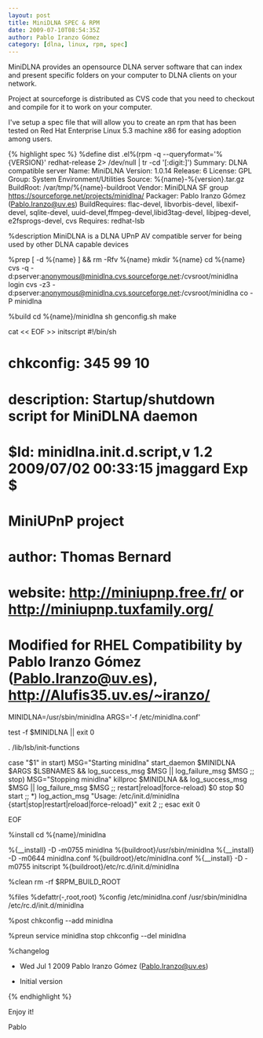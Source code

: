 ```yaml
---
layout: post
title: MiniDLNA SPEC & RPM
date: 2009-07-10T08:54:35Z
author: Pablo Iranzo Gómez
category: [dlna, linux, rpm, spec]
---
```


MiniDLNA provides an opensource DLNA server software that can index and present specific folders on your computer to DLNA clients on your network.

Project at sourceforge is distributed as CVS code that you need to checkout and compile for it to work on your computer.

I've setup a spec file that will allow you to create an rpm that has been tested on Red Hat Enterprise Linux 5.3 machine x86 for easing adoption among users.


{% highlight spec %}
%define dist .el%(rpm -q --queryformat='%{VERSION}' redhat-release 2> /dev/null | tr -cd '[:digit:]')
Summary: DLNA compatible server
Name: MiniDLNA
Version: 1.0.14
Release: 6
License: GPL
Group: System Environment/Utilities
Source: %{name}-%{version}.tar.gz
BuildRoot: /var/tmp/%{name}-buildroot
Vendor: MiniDLNA SF group https://sourceforge.net/projects/minidlna/
Packager: Pablo Iranzo Gómez (Pablo.Iranzo@uv.es)
BuildRequires: flac-devel, libvorbis-devel, libexif-devel, sqlite-devel, uuid-devel,ffmpeg-devel,libid3tag-devel, libjpeg-devel, e2fsprogs-devel, cvs
Requires: redhat-lsb

%description 
MiniDLNA is a DLNA UPnP AV compatible server for being used by other DLNA capable devices

%prep
[ -d %{name} ] && rm -Rfv %{name}
mkdir %{name}
cd %{name}
cvs -q -d:pserver:anonymous@minidlna.cvs.sourceforge.net:/cvsroot/minidlna login 
cvs -z3 -d:pserver:anonymous@minidlna.cvs.sourceforge.net:/cvsroot/minidlna co -P minidlna

%build
cd %{name}/minidlna
sh genconfig.sh
make

cat << EOF >> initscript
#!/bin/sh

# chkconfig: 345 99 10
# description: Startup/shutdown script for MiniDLNA daemon
#
# \$Id: minidlna.init.d.script,v 1.2 2009/07/02 00:33:15 jmaggard Exp \$
# MiniUPnP project
# author: Thomas Bernard
# website: http://miniupnp.free.fr/ or http://miniupnp.tuxfamily.org/
# Modified for RHEL Compatibility by Pablo Iranzo Gómez (Pablo.Iranzo@uv.es), http://Alufis35.uv.es/~iranzo/

MINIDLNA=/usr/sbin/minidlna
ARGS='-f /etc/minidlna.conf'

test -f \$MINIDLNA || exit 0

. /lib/lsb/init-functions

case "\$1" in
start)  MSG="Starting minidlna"
        start_daemon \$MINIDLNA $ARGS $LSBNAMES && log_success_msg \$MSG || log_failure_msg \$MSG
        ;;
stop)   MSG="Stopping minidlna"
        killproc \$MINIDLNA && log_success_msg \$MSG || log_failure_msg \$MSG
        ;;
restart|reload|force-reload)
        \$0 stop
        \$0 start
        ;;
*)      log_action_msg "Usage: /etc/init.d/minidlna {start|stop|restart|reload|force-reload}"
        exit 2
        ;;
esac
exit 0

EOF

%install
cd %{name}/minidlna

%{__install} -D -m0755 minidlna %{buildroot}/usr/sbin/minidlna
%{__install} -D -m0644 minidlna.conf %{buildroot}/etc/minidlna.conf
%{__install} -D -m0755 initscript %{buildroot}/etc/rc.d/init.d/minidlna

%clean
rm -rf $RPM_BUILD_ROOT

%files
%defattr(-,root,root)
%config /etc/minidlna.conf
/usr/sbin/minidlna
/etc/rc.d/init.d/minidlna

%post
chkconfig --add minidlna

%preun
service minidlna stop
chkconfig --del minidlna

%changelog
* Wed Jul 1 2009 Pablo Iranzo Gómez (Pablo.Iranzo@uv.es)
- Initial version

{% endhighlight %}

Enjoy it!

Pablo
